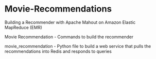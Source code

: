 # Movie-Recommendations
Building a Recommender with Apache Mahout on Amazon Elastic MapReduce (EMR)

Movie Recommendation - Commands to build the recommender

movie_recommendation - Python file to build a web service that pulls the recommendations into Redis and responds to queries
